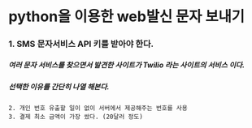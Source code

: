 # python을 이용한 web발신 문자 보내기

### 1. SMS 문자서비스 API 키를 받아야 한다.

##### 여러 문자 서비스를 찾으면서 발견한 사이트가 Twilio 라는 사이트의 서비스 이다.

##### 선택한 이유를 간단히 나열 해본다.
``` 1. API 사용법이 매우 간단.
2. 개인 번호 유출할 일이 없이 서버에서 제공해주는 번호를 사용
3. 결제 최소 금액이 가장 쌌다. (20달러 정도)

